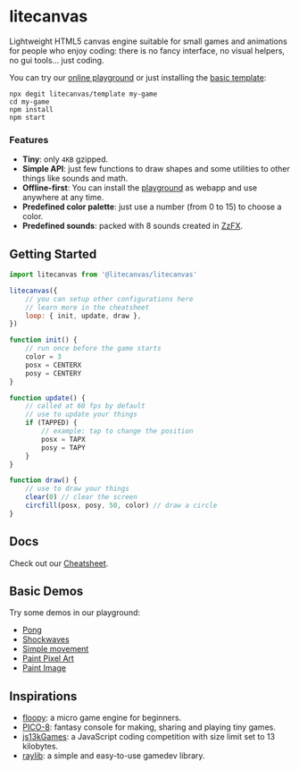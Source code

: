 # litecanvas

Lightweight HTML5 canvas engine suitable for small games and animations for people who enjoy coding: there is no fancy interface, no visual helpers, no gui tools... just coding.

You can try our [online playground](https://litecanvas.github.io) or just installing the [basic template](https://github.com/litecanvas/template):

```
npx degit litecanvas/template my-game
cd my-game
npm install
npm start
```

### Features

-   **Tiny**: only `4KB` gzipped.
-   **Simple API**: just few functions to draw shapes and some utilities to other things like sounds and math.
-   **Offline-first**: You can install the [playground](https://litecanvas.js.org/) as webapp and use anywhere at any time.
-   **Predefined color palette**: just use a number (from 0 to 15) to choose a color.
-   **Predefined sounds**: packed with 8 sounds created in [ZzFX](https://killedbyapixel.github.io/ZzFX/).

## Getting Started

```js
import litecanvas from '@litecanvas/litecanvas'

litecanvas({
    // you can setup other configurations here
    // learn more in the cheatsheet
    loop: { init, update, draw },
})

function init() {
    // run once before the game starts
    color = 3
    posx = CENTERX
    posy = CENTERY
}

function update() {
    // called at 60 fps by default
    // use to update your things
    if (TAPPED) {
        // example: tap to change the position
        posx = TAPX
        posy = TAPY
    }
}

function draw() {
    // use to draw your things
    clear(0) // clear the screen
    circfill(posx, posy, 50, color) // draw a circle
}
```

## Docs

Check out our [Cheatsheet](https://github.com/litecanvas/engine/wiki/Cheatsheet).

## Basic Demos

Try some demos in our playground:

-   [Pong](https://litecanvas.js.org?c=eJx9VFFT2zAMfu%2Bv0J6a0LCGhG67HoXjto7yMMZBb9BHk7iNb8HpJS5wG%2BW3T7Kc4O7YHppK1udPnyzZpTIyE%2FpBNMHvHsCjyk0xhjSJI%2FQKqVaFGcPhJ%2BsKbZQolWjGsBRlI6PeNuz1lhudGVVpUFqZIASiWYv8BiZwkMTszMgZsX1LduwCC3QOU3Jy2RgKEQLdO1GW5H6eXsynV%2B3KoltZwD7MpudnszkM4dCFr9Uv2WYi%2F1SvSlqw%2FKq2mdlcOLNZS5mjnVhBTVbVLb5US9mgnaJt5JNx3GnS23o1b9a5MDLIDdetlhC4jROkCaGWZlNrGA5hJe4lVA%2ByPukhEBcKoXNUp%2FR6Yxq3d356eXl%2BccZkr2fy8kKRWyzZHuwQkhDjW0d0j6xgCklBZHRU9qTfoQpL0jK68y9lvbaIiMMRxO%2FjkU%2BaV7pvEGc8ZnSFS9VktZTaT3VE5Tr62A8MWPQx3Jx%2Fmc86jPVcRQ7OHR68tvLYtbhV3w7FwYe486mTH9ltW8b%2F%2B7bB2NTlk98TOIEUxrsnyF20dLCuGkWt7WZwMOHZ2XPDsge56caRg4vdIJPeVTgkjhQnZefEHLNfKZ%2FH87PLetTFumGwIiaw%2F1qW65h%2Fem%2Fua6d9ZxerzAqZ%2FWSRWVWWqqGpflSm2J2mLsbSIy4%2F6pL5Fs8VXW77vbHfWfiXnrYMe%2BUG9CR0AmMW6N%2BzvBaP7m3JcAprwuzct2MaP05Qy8wsVVkGbwuJMFVogZmqMwv8V00HKQPp%2FgejOAL6WcURpFH3LHigpEVZVWi%2BiRrZQP%2Fr5fW4j1MQoEGdj0O7zvK2IPGJdSXRLnx5VzroZ1IbWfdx%2B72iBvU9XvdYRt4bmVCis9NvU%2Fj%2BY3qF29L%2F4QeMtyWOgbS11bYt%2BQNXRrNe)
-   [Shockwaves](https://litecanvas.js.org?c=eJyNU01r3DAQvftXTG9y6zjeNIGw1IFClmyg0EICOYQeFEnuqjWSkeRkTfB%2F7%2BjDH3QvPRh5Zt7MezMatdIJRtUrtSTPslY40C%2B%2FBXMWanj%2BGRxM98oJg44qy5peMSe1gr7j1AnCXQ7vGYBsgOy%2Bff3xsLuFsznlBqry4ioiAJgRmPJw0OzPG30VSBi8c%2FmUj94Rv0YbIEwrGySBbiZlUzk0y0VFyBpXArmhbyRiWSuoIZsNdvgfdbveHpI2TxHrxIjuyCnRSVuRc2ao4XsgKKm18pci72MBdkL7cp6l05YYqrgkVQFP97eP%2B7yA2bHf3d%2FtH%2FMJbDshONaN8esKERdVVaWw76UMTaCRe6lRy8yJmV7hcQtVgeeQTkO57G0yXrThwjxJ7g5b%2BBxcTLfabOHS%2FwcFW9ggqze9%2BmMBwzRCd5C2PCLPcTEHNAc%2FPJ%2Fwz%2FbE%2FQmwFTF8wZWbAKhPuN6oWIwL64we0r2MC0tsAj7V0YyT%2BgjcLZA1w1mdaCPwHK7zCR10rpYIoJUKaYdWnChNmywNiyGcRey5WKtKRphjPjNMnSxbnZ7fdJWNbPF9EKJzqG9Aw4c6NpdKjNlfEDIdWA%3D%3D)
-   [Simple movement](https://litecanvas.js.org?c=eJxVUL1uwyAY3HmKG3HqRk7UdEBypwztXikzAlwjIYjw58ZW5XcvwUkUtvvhjgNnySjpf%2BXA%2FxhwsZp6gf3hvU5MjhQGJZ0R6KQbTM2WijEV%2FEA4OzmbiBbX2CTQXAOzwK7JSCdpd8hQBReiQG6892ejN%2FanJ4G3hi2MdaNXZIOH9ZbAq1xcGONZSzLgmlZznbCd8NLesZ6wgaZk2g78ceADp6%2Fj9%2Bcaewq2eL3hPCyZS3GjjvJyW6KckZFXCUWjqLPO8aKrfmZzwXJ3oawvL6T8S0mo2PIPhyl18w%3D%3D)
-   [Paint Pixel Art](https://litecanvas.js.org?c=eJx1UE1vwjAMvfdXvMu0VKpE2C4V0q78iWkHkxoS0SZV4g4Q4r%2FPULaxw5wc%2FGy%2F548%2BCDuKn1TMuQIOoRO%2FwutLo8Bz2Hn5RmM4ck9ZseSJr5HFAjRJKo56XmFLfdHwpa4qTQy0ZxDaYzsToczKpVgEw0l9vGGkEMW0DfS%2Fz3JMziNOw4YztjkNsJCENYznY8cuDNqjRiiq7FKf8sySMK4wFQYPo5wWZSTHcJ4yOVEhVdj0FPf3QczS2ifdgaIWZo5Sq8ozYNXUaW7Itmr2jhTY6%2FtBt%2BRvzv6T%2B6vy0OFDb7SdopOQIqaxI2FT4zxv0yXEJD7EXXV5KOsyHe5FrmfKZnmdWy%2ByY2Mb6L%2FdtVbSFx2ZgLk%3D)
-   [Paint Image](https://litecanvas.js.org?c=eJxVjzFPwzAQhXf%2FihsdYWjaQltVahfUlQExwHhynOSEY0fxhQqh%2FHdsp6B2OOue%2Ffm9O0tsNLovDPJHAJyp4nYP61WpomoNNS3%2FSxzZB43W7KFGG4yYCiEWC%2Bjw0wACddgYob0LDN13VnCAHsmx3DwqSCULOBwhJWkadE3WyvVKwV9ti%2BuXp818G%2F%2FtihxWj04zeQfkiKNXMkLX2BRUiukKGPsK2dwgd5F5KJc3WDXg%2BQJpa3CQZZqgH0MrU8MDulD7oZPPp5e30%2Bu7grn5ULBUs2%2Fi8rLyPg2bj8v62cv30WoSvzb6Zd8%3D)

## Inspirations

-   [floopy](https://github.com/lpagg/floppy): a micro game engine for beginners.
-   [PICO-8](https://www.lexaloffle.com/pico-8.php): fantasy console for making, sharing and playing tiny games.
-   [js13kGames](https://js13kgames.com/): a JavaScript coding competition with size limit set to 13 kilobytes.
-   [raylib](https://www.raylib.com/): a simple and easy-to-use gamedev library.
